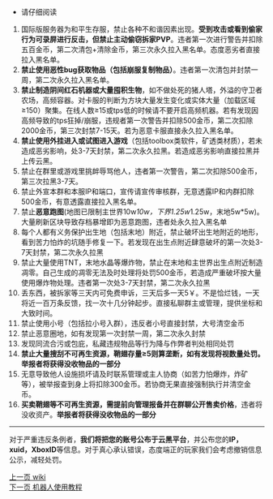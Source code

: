 * 请仔细阅读
1. 国际版服务器为和平生存服，禁止各种不和谐因素出现。**受到攻击或看到偷家行为可录屏进行反击，但禁止主动偷窃拆家PVP**。违者第一次进行警告并扣除五百金币，第二次清包+清除金币，第三次永久拉入黑名单。态度恶劣者直接拉入黑名单。
2. **禁止使用恶性bug获取物品（包括崩服复制物品）**。违者第一次清包并封禁一周，第二次永久拉入黑名单。
3. **禁止制造阴间红石机器或大量囤积生物**，如不做处死的猪人塔，外溢的守卫者农场，高频容器。对卡服的判断为方块大量发生变化或实体大量（加载区域≥150）聚集。在线人数≥15或tps低的时候请不要开启高频机器。若有发现因高频导致的tps狂掉/崩服，违规者第一次警告并扣除500金币，第二次扣除2000金币，第三次封禁7-15天。若为恶意卡服直接永久拉入黑名单。
4. **禁止使用外挂进入或试图进入游戏**（包括toolbox类软件，矿透类材质），若未造成恶劣影响，处3-7天封禁，第二次永久拉黑。若造成恶劣影响直接拉黑并上传云黑。
5. 禁止在群里或游戏里挑衅辱骂他人，违者第一次警告，第二次扣除500金币，第三次拉黑3-7天。
6. 禁止外宣本群和本服IP和端口，宣传请宣传审核群，无意透露IP和内群扣除500金币，有意透露直接拉入黑名单。
7. 禁止**恶意跑图**(地图已限制主世界10w*10w，下界1.25w*1.25w，末地5w*5w)。大量刷新区块导致存档暴增即为恶意跑图，违者处永久拉入黑名单
8. 每个人都有义务保护出生地（包括末地）附近，禁止破坏出生地附近的地形，看到苦力怕炸的坑随手修复一下。若发现在出生点附近肆意破坏的第一次处3-7天封禁，第二次永久拉黑
9. 禁止大量使用TNT，末地水晶等爆炸物，禁止在末地和主世界出生点附近制造凋零。自己生成的凋零无法及时处理将处罚500金币，若造成严重破坏按大量使用爆炸物处理。违者第一次处3-7天封禁，第二次永久拉黑
10. 丢东西，被拆家等三天内可免费申诉，三天后多一天5￥。不是恰烂钱，一天将近一百万条反馈，找一次十几分钟起步。直接私聊群主或管理，提供坐标和大致时间。 
11. 禁止使用小号（包括拉小号入群），违反者小号直接封禁，大号清空金币
12. 禁止恶意圈地，如有发现第一次封禁一周，第二次永久封禁 
13. 发现同流合污或包庇，私藏违规物品等行为降与作弊者判处相同处罚  
14. **禁止大量搜刮不可再生资源，鞘翅存量≥5则算垄断，如有发现将视数量处罚。举报者将获得没收物品的一部分**  
15. 无意导致他人设施损坏请及时联系管理或主人协商（如苦力怕爆炸，炸矿等），被举报查到身上将扣除300金币。若协商无果直接强制执行并清空金币。  
16. **买卖鞘翅等不可再生资源，需提前向管理报备并在群聊公开售卖价格**，违者将没收资产。**举报者将获得没收物品的一部分**
***

对于严重违反条例者，**我们将把您的账号公布于云黑平台**，并公布您的**IP，xuid，XboxID**等信息。对于真心承认错误，态度端正的玩家我们会考虑撤销信息公示，减轻处罚。

[上一页 wiki](https://github.com/doubiovo/3wind/wiki)                                                                                                   
[下一页 机器人使用教程](https://github.com/doubiovo/3wind/wiki/%E6%9C%BA%E5%99%A8%E4%BA%BA%E4%BD%BF%E7%94%A8%E6%95%99%E7%A8%8B)